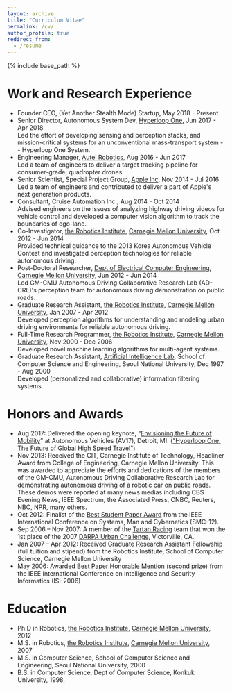 ```yaml
---
layout: archive
title: "Curriculum Vitae"
permalink: /cv/
author_profile: true
redirect_from:
  - /resume
---
```


{% include base_path %}

Work and Research Experience
======
* Founder CEO, (Yet Another Stealth Mode) Startup, May 2018 - Present<br/>
* Senior Director, Autonomous System Dev, [Hyperloop One](http://www.hyperloop-one.com), Jun 2017 - Apr 2018<br/>
Led the effort of developing sensing and perception stacks, and mission-critical systems for an unconventional mass-transport system -- Hyperloop One System.
* Engineering Manager, [Autel Robotics](http://www.autelrobotics.com), Aug 2016 - Jun 2017<br/>
Led a team of engineers to deliver a target tracking pipeline for consumer-grade, quadropter drones.
* Senior Scientist, Special Project Group, [Apple Inc](http://www.apple.com), Nov 2014 - Jul 2016<br/>
Led a team of engineers and contributed to deliver a part of Apple's next generation products.
* Consultant, Cruise Automation Inc., Aug 2014 - Oct 2014<br/>
Advised engineers on the issues of analyzing highway driving videos for vehicle control and developed a computer vision algorithm to track the boundaries of ego-lane.
* Co-Investigator, [the Robotics Institute](http://ri.cmu.edu), [Carnegie Mellon University](http://www.cmu.edu), Oct 2012 - Jun 2014<br/>
Provided technical guidance to the 2013 Korea Autonomous Vehicle Contest and investigated perception technologies for reliable autonomous driving.
* Post-Doctoral Researcher, [Dept of Electrical Computer Engineering](http://www.ece.cmu.edu), [Carnegie Mellon University](http://www.cmu.edu), Jun 2012 - Jun 2014<br/>
Led GM-CMU Autonomous Driving Collaborative Research Lab (AD-CRL)'s perception team for autonomous driving demonstration on public roads.
* Graduate Research Assistant, [the Robotics Institute](http://ri.cmu.edu), [Carnegie Mellon University](http://www.cmu.edu), Jan 2007 - Apr 2012<br/>
Developed perception algorithms for understanding and modeling urban driving environments for reliable autonomous driving.
* Full-Time Research Programmer, [the Robotics Institute](http://ri.cmu.edu), [Carnegie Mellon University](http://www.cmu.edu), Nov 2000 - Dec 2006<br/>
Developed novel machine learning algorithms for multi-agent systems.
* Graduate Research Assistant, [Artificial Intelligence Lab](http://bi.snu.ac.kr), School of Computer Science and Engineering, Seoul National University, Dec 1997 - Aug 2000<br/>
Developed (personalized and collaborative) information filtering systems.

Honors and Awards
======
* Aug 2017: Delivered the opening keynote, “[Envisioning the Future of Mobility](https://www.trunews.com/article/intro-the-autonomous-vehicles-2017-detroit-summit)” at Autonomous
Vehicles (AV17), Detroit, MI. (["Hyperloop One: The Future of Global High Speed Travel"](https://www.trunews.com/article/hyperloop-one-the-future-of-global-high-speed-travel))
* Nov 2013: Received the CIT, Carnegie Institute of Technology, Headliner Award from College of Engineering, Carnegie Mellon University. This was awarded to appreciate the efforts and
dedications of the members of the GM-CMU, Autonomous Driving Collaborative Research Lab for
demonstrating autonomous driving of a robotic car on public roads. These demos were reported at
many news medias including CBS Evening News, IEEE Spectrum, the Associated Press, CNBC,
Reuters, NBC, NPR, many others.
* Oct 2012: Finalist of the [Best Student Paper Award](/files/smc-2012-best-student-paper-finalist-award.pdf) from the IEEE International Conference
on Systems, Man and Cybernetics (SMC-12).
* Sep 2006 – Nov 2007: A member of the [Tartan Racing](http://www.tartanracing.org/) team that won the 1st place of the
2007 [DARPA Urban Challenge](http://archive.darpa.mil/grandchallenge/), Victorville, CA.
* Jan 2007 – Apr 2012: Received Graduate Research Assistant Fellowship (full tuition and
stipend) from the Robotics Institute, School of Computer Science, Carnegie Mellon University
* May 2006: Awarded [Best Paper Honorable Mention](/files/isi-06-award.pdf) (second prize) from the IEEE International Conference on Intelligence and Security Informatics (ISI-2006)

Education
======
* Ph.D in Robotics, [the Robotics Institute](http://www.ri.cmu.edu), [Carnegie Mellon University](http://www.cmu.edu), 2012
* M.S. in Robotics, [the Robotics Institute](http://www.ri.cmu.edu), [Carnegie Mellon University](http://www.cmu.edu), 2007
* M.S. in Computer Science, School of Computer Science and Engineering, Seoul National University, 2000
* B.S. in Computer Science, Dept of Computer Science, Konkuk University, 1998.
